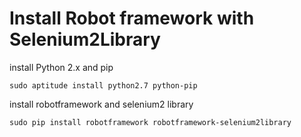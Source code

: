 # Install Robot framework with Selenium2Library

install Python 2.x and pip

    sudo aptitude install python2.7 python-pip
    
install robotframework and selenium2 library

    sudo pip install robotframework robotframework-selenium2library
